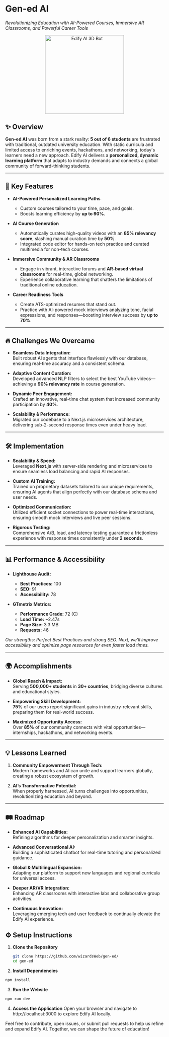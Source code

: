 # Gen-ed AI

_Revolutionizing Education with AI-Powered Courses, Immersive AR Classrooms, and Powerful Career Tools_
<!-- 3D Bot Animation -->
<p align="center">
  <img src="https://media1.tenor.com/m/LCccd3UmffEAAAAd/clydeai-discord.gif" alt="Edify AI 3D Bot" width="250">
</p>



## ✨ Overview
**Gen-ed AI** was born from a stark reality: **5 out of 6 students** are frustrated with traditional, outdated university education. With static curricula and limited access to enriching events, hackathons, and networking, today's learners need a new approach. Edify AI delivers a **personalized, dynamic learning platform** that adapts to industry demands and connects a global community of forward-thinking students.

---

## 🚀 Key Features

- **AI-Powered Personalized Learning Paths**  
  - Custom courses tailored to your time, pace, and goals.  
  - Boosts learning efficiency by **up to 90%**.

- **AI Course Generation**  
  - Automatically curates high-quality videos with an **85% relevancy score**, slashing manual curation time by **50%**.  
  - Integrated code editor for hands-on tech practice and curated multimedia for non-tech courses.

- **Immersive Community & AR Classrooms**  
  - Engage in vibrant, interactive forums and **AR-based virtual classrooms** for real-time, global networking.  
  - Experience collaborative learning that shatters the limitations of traditional online education.

- **Career Readiness Tools**  
  - Create ATS-optimized resumes that stand out.  
  - Practice with AI-powered mock interviews analyzing tone, facial expressions, and responses—boosting interview success by **up to 70%**.

---

## 🔥 Challenges We Overcame

- **Seamless Data Integration:**  
  Built robust AI agents that interface flawlessly with our database, ensuring real-time accuracy and a consistent schema.

- **Adaptive Content Curation:**  
  Developed advanced NLP filters to select the best YouTube videos—achieving a **90% relevancy rate** in course generation.

- **Dynamic Peer Engagement:**  
  Crafted an innovative, real-time chat system that increased community participation by **40%**.

- **Scalability & Performance:**  
  Migrated our codebase to a Next.js microservices architecture, delivering sub-2-second response times even under heavy load.

---

## 🛠️ Implementation

- **Scalability & Speed:**  
  Leveraged **Next.js** with server-side rendering and microservices to ensure seamless load balancing and rapid AI responses.

- **Custom AI Training:**  
  Trained on proprietary datasets tailored to our unique requirements, ensuring AI agents that align perfectly with our database schema and user needs.

- **Optimized Communication:**  
  Utilized efficient socket connections to power real-time interactions, ensuring smooth mock interviews and live peer sessions.

- **Rigorous Testing:**  
  Comprehensive A/B, load, and latency testing guarantee a frictionless experience with response times consistently under **2 seconds**.

---

## 📊 Performance & Accessibility

- **Lighthouse Audit:**  
  - **Best Practices:** 100  
  - **SEO:** 91  
  - **Accessibility:** 78  

- **GTmetrix Metrics:**  
  - **Performance Grade:** 72 (C)  
  - **Load Time:** ~2.47s  
  - **Page Size:** 3.3 MB  
  - **Requests:** 46  

*Our strengths: Perfect Best Practices and strong SEO. Next, we’ll improve accessibility and optimize page resources for even faster load times.*

---

## 🌍 Accomplishments

- **Global Reach & Impact:**  
  Serving **500,000+ students** in **30+ countries**, bridging diverse cultures and educational styles.

- **Empowering Skill Development:**  
  **75%** of our users report significant gains in industry-relevant skills, preparing them for real-world success.

- **Maximized Opportunity Access:**  
  Over **85%** of our community connects with vital opportunities—internships, hackathons, and networking events.

---

## 💡 Lessons Learned

1. **Community Empowerment Through Tech:**  
   Modern frameworks and AI can unite and support learners globally, creating a robust ecosystem of growth.

2. **AI’s Transformative Potential:**  
   When properly harnessed, AI turns challenges into opportunities, revolutionizing education and beyond.

---

## 🛤️ Roadmap

- **Enhanced AI Capabilities:**  
  Refining algorithms for deeper personalization and smarter insights.

- **Advanced Conversational AI:**  
  Building a sophisticated chatbot for real-time tutoring and personalized guidance.

- **Global & Multilingual Expansion:**  
  Adapting our platform to support new languages and regional curricula for universal access.

- **Deeper AR/VR Integration:**  
  Enhancing AR classrooms with interactive labs and collaborative group activities.

- **Continuous Innovation:**  
  Leveraging emerging tech and user feedback to continually elevate the Edify AI experience.


## ⚙️ Setup Instructions

1. **Clone the Repository**  
   ```bash
   git clone https://github.com/wizardsWeb/gen-ed/
   cd gen-ed
   ```
2. **Install Dependencies**
```bash
npm install
```
3. **Run the Website**
```bash
npm run dev
```

4. **Access the Application**
Open your browser and navigate to http://localhost:3000 to explore Edify AI locally.

Feel free to contribute, open issues, or submit pull requests to help us refine and expand Edify AI. Together, we can shape the future of education!
